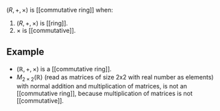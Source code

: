$(R, +, \times)$ is [[commutative ring]] when:
1. $(R, +, \times)$ is [[ring]].
2. $\times$ is [[commutative]].

## Example
- $(\mathbb{R}, +, \times)$ is a [[commutative ring]].
- $M_{2 \times 2}(\mathbb{R})$ (read as matrices of size 2x2 with real number as elements) with normal addition and multiplication of matrices, is not an [[commutative ring]], because multiplication of matrices is not [[commutative]].
  
  